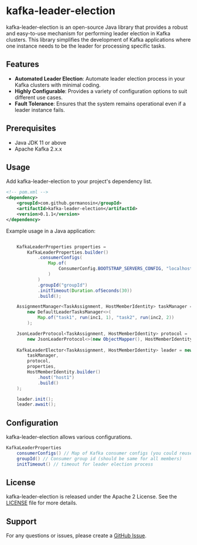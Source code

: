 # kafka-leader-election

kafka-leader-election is an open-source Java library that provides a robust and easy-to-use mechanism for performing leader election in Kafka clusters. This library simplifies the development of Kafka applications where one instance needs to be the leader for processing specific tasks.

## Features

- **Automated Leader Election**: Automate leader election process in your Kafka clusters with minimal coding.
- **Highly Configurable**: Provides a variety of configuration options to suit different use cases.
- **Fault Tolerance**: Ensures that the system remains operational even if a leader instance fails.

## Prerequisites

- Java JDK 11 or above
- Apache Kafka 2.x.x

## Usage

Add kafka-leader-election to your project's dependency list.

```xml
<!-- pom.xml -->
<dependency>
    <groupId>com.github.germanosin</groupId>
    <artifactId>kafka-leader-election</artifactId>
    <version>0.1.1</version>
</dependency>
```

Example usage in a Java application:

```java

    KafkaLeaderProperties properties =
        KafkaLeaderProperties.builder()
            .consumerConfigs(
                Map.of(
                    ConsumerConfig.BOOTSTRAP_SERVERS_CONFIG, "localhost:9092"
                )                
            )
            .groupId("groupId")
            .initTimeout(Duration.ofSeconds(30))
            .build();

    AssignmentManager<TaskAssignment, HostMemberIdentity> taskManager =
        new DefaultLeaderTasksManager<>(
            Map.of("task1", run(inc1, 1), "task2", run(inc2, 2))
        );

    JsonLeaderProtocol<TaskAssignment, HostMemberIdentity> protocol =
        new JsonLeaderProtocol<>(new ObjectMapper(), HostMemberIdentity.class, TaskAssignment.class);
            
    KafkaLeaderElector<TaskAssignment, HostMemberIdentity> leader = new KafkaLeaderElector<>(
        taskManager,
        protocol,
        properties,
        HostMemberIdentity.builder()
            .host("host1")
            .build()
    );

    leader.init();
    leader.await();
```

## Configuration

kafka-leader-election allows various configurations.

```java
KafkaLeaderProperties
    consumerConfigs() // Map of Kafka consumer configs (you could reuse it from KafkaProperties.buildConsumerProperties())
    groupId() // Consumer group id (should be same for all members)
    initTimeout() // timeout for leader election process
```

## License

kafka-leader-election is released under the Apache 2 License. See the [LICENSE](link_to_license) file for more details.

## Support

For any questions or issues, please create a [GitHub Issue](https://github.com/germanosin/kafka-leader-election/issues/new).

